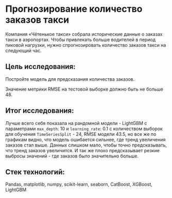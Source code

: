 # Прогнозирование количество заказов такси

Компания «Чётенькое такси» собрала исторические данные о заказах такси в аэропортах. Чтобы привлекать больше водителей в период пиковой нагрузки, нужно спрогнозировать количество заказов такси на следующий час. 

## Цель исследования:

Постройте модель для предсказания количества заказов.

Значение метрики RMSE на тестовой выборке должно быть не больше 48.

## Итог исследования:

Лучше всего себя показала на рандомной модели - LightGBM с параметрами `max_depth`: 10 и `learning_rate`: 0.1 c количеством выборок для обучения `TimeSeriesSplit` - 24, RMSE модели 43.5, но все же по графикам видно, что модель ошибается сильнее, где тренд увеличения заказов стал выше. Данных слишком мало, чтобы точно предсказывать, что тренд заказов увеличится. И так же плохо предсказывает резкие выбросы значений - где заказов было значительно больше.

## Стек технологий:

Pandas, matplotlib, numpy, scikit-learn, seaborn, CatBoost, XGBoost, LightGBM
